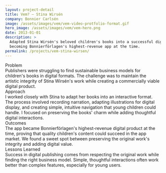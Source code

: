 ```yaml
---
layout: project-detail
title: Vem? – Stina Wirsén
company: Bonnier Carlsén
image: /assets/images/vem/vem-video-protfolio-format.gif
hero_image: /assets/images/vem/vem-hero.png
date: 2013-01-01
description: >
  Adapted Stina Wirsén's beloved children's books into a successful digital format,
  becoming Bonnierförlagen's highest-revenue app at the time.
permalink: /projects/vem-stina-wirsen/
---
```


<div class="project-grid">
  <div class="grid-headline">Problem</div>
  <div class="grid-content">
    Publishers were struggling to find sustainable business models for children's books in digital formats. The challenge was to maintain the artistic integrity of Stina Wirsén's work while creating a commercially viable digital product.
  </div>
  
  <div class="grid-headline">Approach</div>
  <div class="grid-content">
    I worked closely with Stina to adapt her books into an interactive format. The process involved recording narration, adapting illustrations for digital display, and creating simple, intuitive navigation that young children could handle. I focused on preserving the books' charm while adding thoughtful digital interactions.
  </div>

  <div class="grid-headline">Outcomes</div>
  <div class="grid-content">
    The app became Bonnierförlagen's highest-revenue digital product at the time, proving that quality children's content could succeed in the app market. We found a sweet spot between preserving the original work's integrity and adding digital value.
  </div>

  <div class="grid-headline">Lessons Learned</div>
  <div class="grid-content">
    Success in digital publishing comes from respecting the original work while finding the right business model. Simple, thoughtful interactions often work better than complex features, especially for young users.
  </div>
</div>